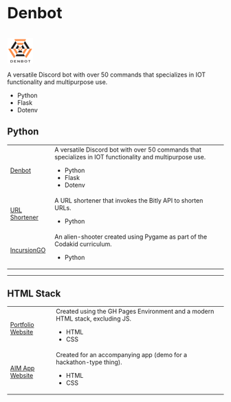 <div content class="projects">
  <div content>
    <p style="font-size:36px"> <b> Denbot </b> </p>
    <img src="/assets/denbotlogo.png" style="width:60px;height:60px;">
  </div>
  <div content>
    <p> 
      A versatile Discord bot with over 50 commands that specializes in IOT functionality and multipurpose use. 
    </p>
    <ul>
      <li> Python </li>
      <li> Flask </li>
      <li> Dotenv </li>
     </ul>
  </div>
</div>

<h2> Python </h2>
<table style="width:100%">
  <tr>
    <td> <a href="https://github.com/drv-rajesh/Denbot" target="_blank"> Denbot </a> </td>
    <td>
      A versatile Discord bot with over 50 commands that specializes in IOT functionality and multipurpose use.
      <ul>
        <li> Python </li>
        <li> Flask </li>
        <li> Dotenv </li>
      </ul>
    </td>
  </tr>
  <tr>
    <td> <a href="https://github.com/drv-rajesh/urlshortener" target=_blank> URL Shortener </a> </td>
    <td>
      A URL shortener that invokes the Bitly API to shorten URLs.
      <ul>
        <li> Python </li>
      </ul>
    </td>
  </tr>
  <tr>
    <td> <a href="https://github.com/drv-rajesh/incursiongo" target=_blank> IncursionGO </a> </td>
    <td>
      An alien-shooter created using Pygame as part of the Codakid curriculum.
      <ul>
        <li> Python </li>
      </ul>
    </td>
  </tr>
</table>

<hr>

<h2> HTML Stack </h2>
<table style="width:100%">
  <tr>
    <td> <a href="https://github.com/drv-rajesh/drv-rajesh.github.io" target=_blank> Portfolio Website </a> </td>
    <td>
      Created using the GH Pages Environment and a modern HTML stack, excluding JS.
      <ul>
        <li> HTML </li>
        <li> CSS </li>
      </ul>
    </td>
  </tr>
  <tr>
    <td> <a href="http://aim-app.glitch.me" target=_blank> AIM App Website </a> </td>
    <td>
      Created for an accompanying app (demo for a hackathon-type thing).
      <ul>
        <li> HTML </li>
        <li> CSS </li>
      </ul>
    </td>
  </tr>
</table>
